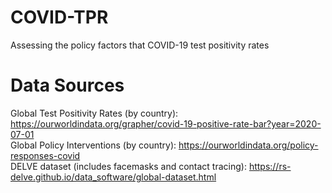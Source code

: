 # COVID-TPR
Assessing the policy factors that COVID-19 test positivity rates
# Data Sources
Global Test Positivity Rates (by country): https://ourworldindata.org/grapher/covid-19-positive-rate-bar?year=2020-07-01 \
Global Policy Interventions (by country): https://ourworldindata.org/policy-responses-covid \
DELVE dataset (includes facemasks and contact tracing): https://rs-delve.github.io/data_software/global-dataset.html 
